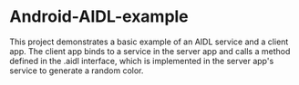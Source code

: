 # Android-AIDL-example

This project demonstrates a basic example of an AIDL service and a client app. The client app binds to a service in the server app and calls a method defined in the .aidl interface, which is implemented in the server app's service to generate a random color.
